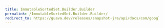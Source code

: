 ```yaml
---
title: ImmutableSortedSet.Builder.Builder
permalink: /ImmutableSortedSet.Builder.Builder/
redirect_to: https://guava.dev/releases/snapshot-jre/api/docs/com/google/common/collect/ImmutableSortedSet.Builder.html#Builder-java.util.Comparator-
---
```

